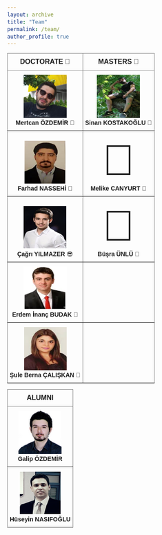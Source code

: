 ```yaml
---
layout: archive
title: "Team"
permalink: /team/
author_profile: true
---
```


<style type="text/css">
.tg  {border-collapse:collapse;border-spacing:0;}
.tg td{border-color:black;border-style:solid;border-width:1px;font-family:Arial, sans-serif;font-size:14px;
  overflow:hidden;padding:10px 5px;word-break:normal;}
.tg th{border-color:black;border-style:solid;border-width:1px;font-family:Arial, sans-serif;font-size:14px;
  font-weight:normal;overflow:hidden;padding:10px 5px;word-break:normal;}
.tg .tg-c3ow{border-color:inherit;text-align:center;vertical-align:bottom}
.tg .tg-gmla{border-color:inherit;font-size:16px;text-align:center;vertical-align:top}
</style>
<table class="tg">
<thead>
  <tr>
    <th class="tg-gmla"><span style="font-weight:bold">DOCTORATE &#129327; </span></th>
    <th class="tg-gmla"><span style="font-weight:bold">MASTERS &#129321; </span></th>
  </tr>
</thead>
<tbody>
  <tr>
    <td class="tg-c3ow"><img src='/images/mertcan.jpg' width="100" height="100"><br><b>Mertcan ÖZDEMİR</b>  &#129316;</td>
    <td class="tg-c3ow"><img src='/images/sinan.PNG' width="100" height="100"><br><b>Sinan KOSTAKOĞLU</b> &#129312;</td>
  </tr>
  <tr>
    <td class="tg-c3ow"><img src='/images/farhad.PNG' width="100" height="100"><br><b>Farhad NASSEHİ</b> &#129300;</td>
    <td class="tg-c3ow"><span style='font-size:100px;'>&#129488;</span><br><b>Melike CANYURT</b> &#129488; </td>
  </tr>
  <tr>
    <td class="tg-c3ow"><img src='/images/Cagri.PNG' width="100" height="100"><br><b>Çağrı YILMAZER</b> &#128526; </td>
    <td class="tg-c3ow"><span style='font-size:100px;'>&#129488;</span><br><b>Büşra ÜNLÜ</b> &#129488; </td>
  </tr>
  <tr>
    <td class="tg-c3ow"><img src='/images/erdem.PNG' width="100" height="100"><br><b>Erdem İnanç BUDAK</b> &#129398; </td>
    <td class="tg-c3ow"></td>
  </tr>
  <tr>
    <td class="tg-c3ow"><img src='/images/sule.PNG' width="100" height="100"><br><b>Şule Berna ÇALIŞKAN</b> &#129303; </td>
    <td class="tg-c3ow"></td>
  </tr>
</tbody>
</table>

<style type="text/css">
.tg  {border-collapse:collapse;border-spacing:0;}
.tg td{border-color:black;border-style:solid;border-width:1px;font-family:Arial, sans-serif;font-size:14px;
  overflow:hidden;padding:10px 5px;word-break:normal;}
.tg th{border-color:black;border-style:solid;border-width:1px;font-family:Arial, sans-serif;font-size:14px;
  font-weight:normal;overflow:hidden;padding:10px 5px;word-break:normal;}
.tg .tg-pb0m{border-color:inherit;text-align:center;vertical-align:bottom}
.tg .tg-rgq0{border-color:inherit;font-size:16px;text-align:center;vertical-align:bottom}
.tg .tg-8d8j{text-align:center;vertical-align:bottom}
</style>
<table class="tg">
<thead>
  <tr>
    <th class="tg-rgq0"><span style="font-weight:bold">ALUMNI</span></th>
  </tr>
</thead>
<tbody>
  <tr>
    <td class="tg-pb0m"><span style="font-weight:bold"><img src='/images/galip.PNG' width="100" height="100"><br>Galip ÖZDEMİR</span></td>
  </tr>
  <tr>
    <td class="tg-pb0m"><span style="font-weight:bold"><img src='/images/huseyin.PNG' width="100" height="100"><br>Hüseyin NASIFOĞLU</span></td>
  </tr>
</tbody>
</table>